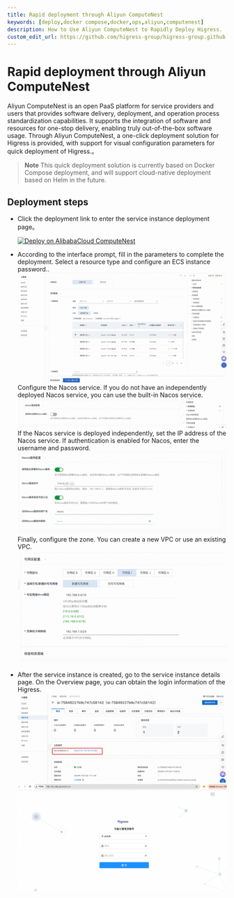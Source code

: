 ```yaml
---
title: Rapid deployment through Aliyun ComputeNest
keywords: [deploy,docker compose,docker,ops,aliyun,computenest]
description: How to Use Aliyun ComputeNest to Rapidly Deploy Higress.
custom_edit_url: https://github.com/higress-group/higress-group.github.io/blob/main/i18n/en/docusaurus-plugin-content-docs/current/ops/deploy-by-aliyun-computenest.md
---
```


# Rapid deployment through Aliyun ComputeNest

Aliyun ComputeNest is an open PaaS platform for service providers and users that provides software delivery, deployment, and operation process standardization capabilities. It supports the integration of software and resources for one-stop delivery, enabling truly out-of-the-box software usage.
Through Aliyun ComputeNest, a one-click deployment solution for Higress is provided, with support for visual configuration parameters for quick deployment of Higress.。

> **Note**
> This quick deployment solution is currently based on Docker Compose deployment, and will support cloud-native deployment based on Helm in the future.

## Deployment steps
- Click the deployment link to enter the service instance deployment page。

  [![Deploy on AlibabaCloud ComputeNest](https://service-info-public.oss-cn-hangzhou.aliyuncs.com/computenest-en.svg)](https://computenest.console.aliyun.com/service/instance/create/default?type=user&ServiceName=Higress社区版)

- According to the interface prompt, fill in the parameters to complete the deployment.
  Select a resource type and configure an ECS instance password..
  ![image](https://github.com/aliyun-computenest/quickstart-higress/blob/main/docs/img1.jpg)
  Configure the Nacos service. If you do not have an independently deployed Nacos service, you can use the built-in Nacos service.
  ![image](https://github.com/aliyun-computenest/quickstart-higress/blob/main/docs/img2.jpg)
  If the Nacos service is deployed independently, set the IP address of the Nacos service. If authentication is enabled for Nacos, enter the username and password.
  ![image](https://github.com/aliyun-computenest/quickstart-higress/blob/main/docs/img3.png)
  Finally, configure the zone. You can create a new VPC or use an existing VPC.
  ![image](https://github.com/aliyun-computenest/quickstart-higress/blob/main/docs/img4.png)
- After the service instance is created, go to the service instance details page. On the Overview page, you can obtain the login information of the Higress.
  ![image](https://github.com/aliyun-computenest/quickstart-higress/blob/main/docs/img5.png)
  ![image](https://github.com/aliyun-computenest/quickstart-higress/blob/main/docs/img6.png)



